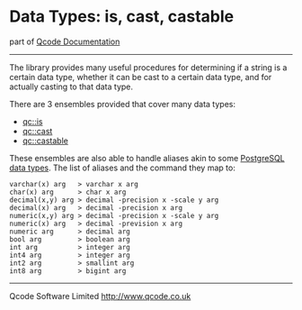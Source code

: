 Data Types: is, cast, castable
====================
part of [Qcode Documentation](index.md)

* * *

The library provides many useful procedures for determining if a string is a certain data type, whether it can be cast to a certain data type, and for actually casting to that data type.

There are 3 ensembles provided that cover many data types:

* [qc::is]
* [qc::cast]
* [qc::castable]

These ensembles are also able to handle aliases akin to some [PostgreSQL data types]. The list of aliases and the command they map to:

```
varchar(x) arg   > varchar x arg
char(x) arg      > char x arg
decimal(x,y) arg > decimal -precision x -scale y arg
decimal(x) arg   > decimal -precision x arg
numeric(x,y) arg > decimal -precision x -scale y arg
numeric(x) arg   > decimal -prevision x arg
numeric arg      > decimal arg
bool arg         > boolean arg
int arg          > integer arg
int4 arg         > integer arg
int2 arg         > smallint arg
int8 arg         > bigint arg
```


* * *

Qcode Software Limited <http://www.qcode.co.uk>

[qc::is]: is.md
[qc::cast]: cast.md
[qc::castable]:castable.md
[PostgreSQL data types]: http://www.postgresql.org/docs/9.4/static/datatype.html#DATATYPE-TABLE